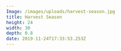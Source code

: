 ```yaml
---
Image: /images/uploads/harvest-season.jpg
title: Harvest Season
height: 24
width: 30
depth: 0.8
date: 2019-11-24T17:33:53.253Z
---
```


